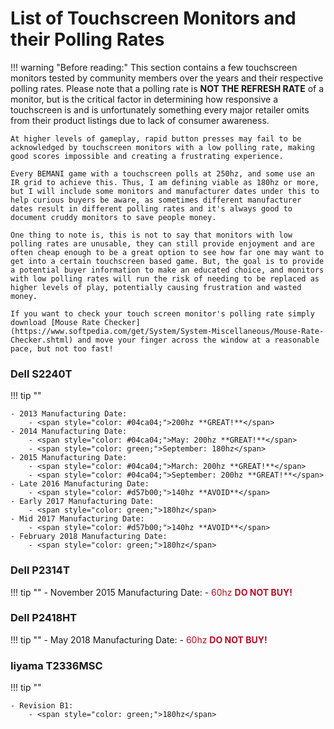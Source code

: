 # List of Touchscreen Monitors and their Polling Rates

!!! warning "Before reading:"
	This section contains a few touchscreen monitors tested by community members over the years and their respective polling rates. Please note that a polling rate is **NOT THE REFRESH RATE** of a monitor, but is the critical factor in determining how responsive a touchscreen is and is unfortunately something every major retailer omits from their product listings due to lack of consumer awareness.

	At higher levels of gameplay, rapid button presses may fail to be acknowledged by touchscreen monitors with a low polling rate, making good scores impossible and creating a frustrating experience.

	Every BEMANI game with a touchscreen polls at 250hz, and some use an IR grid to achieve this. Thus, I am defining viable as 180hz or more, but I will include some monitors and manufacturer dates under this to help curious buyers be aware, as sometimes different manufacturer dates result in different polling rates and it's always good to document cruddy monitors to save people money.

	One thing to note is, this is not to say that monitors with low polling rates are unusable, they can still provide enjoyment and are often cheap enough to be a great option to see how far one may want to get into a certain touchscreen based game. But, the goal is to provide a potential buyer information to make an educated choice, and monitors with low polling rates will run the risk of needing to be replaced as higher levels of play, potentially causing frustration and wasted money.

	If you want to check your touch screen monitor's polling rate simply download [Mouse Rate Checker](https://www.softpedia.com/get/System/System-Miscellaneous/Mouse-Rate-Checker.shtml) and move your finger across the window at a reasonable pace, but not too fast!

### Dell S2240T

!!! tip ""

	- 2013 Manufacturing Date:
		- <span style="color: #04ca04;">200hz **GREAT!**</span>
	- 2014 Manufacturing Date:
		- <span style="color: #04ca04;">May: 200hz **GREAT!**</span>
		- <span style="color: green;">September: 180hz</span>
	- 2015 Manufacturing Date:
		- <span style="color: #04ca04;">March: 200hz **GREAT!**</span>
		- <span style="color: #04ca04;">September: 200hz **GREAT!**</span>
	- Late 2016 Manufacturing Date:
		- <span style="color: #d57b00;">140hz **AVOID**</span>
	- Early 2017 Manufacturing Date:
		- <span style="color: green;">180hz</span>
	- Mid 2017 Manufacturing Date:
		- <span style="color: #d57b00;">140hz **AVOID**</span>
	- February 2018 Manufacturing Date:
		- <span style="color: green;">180hz</span>

### Dell P2314T

!!! tip ""
	- November 2015 Manufacturing Date:
		- <span style="color: #b70e25;">60hz **DO NOT BUY!**</span>

### Dell P2418HT

!!! tip ""
	- May 2018 Manufacturing Date:
		- <span style="color: #b70e25;">60hz **DO NOT BUY!**</span>

### Iiyama T2336MSC

!!! tip ""

	- Revision B1:
		- <span style="color: green;">180hz</span>
